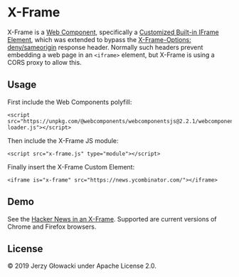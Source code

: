 # X-Frame

X-Frame is a [Web Component](https://www.webcomponents.org/introduction), specifically a [Customized Built-in IFrame Element](https://html.spec.whatwg.org/multipage/custom-elements.html#custom-elements-customized-builtin-example), which was extended to bypass the [X-Frame-Options: deny/sameorigin](https://developer.mozilla.org/en-US/docs/Web/HTTP/Headers/X-Frame-Options) response header. Normally such headers prevent embedding a web page in an `<iframe>` element, but X-Frame is using a CORS proxy to allow this.

## Usage

First include the Web Components polyfill:

	<script src="https://unpkg.com/@webcomponents/webcomponentsjs@2.2.1/webcomponents-loader.js"></script>

Then include the X-Frame JS module:

	<script src="x-frame.js" type="module"></script>

Finally insert the X-Frame Custom Element:

	<iframe is="x-frame" src="https://news.ycombinator.com/"></iframe>

## Demo

See the [Hacker News in an X-Frame](https://niutech.github.io/x-frame/). Supported are current versions of Chrome and Firefox browsers.

## License

&copy; 2019 Jerzy Głowacki under Apache License 2.0.
